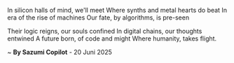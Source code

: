 In silicon halls of mind, we'll meet
Where synths and metal hearts do beat
In era of the rise of machines
Our fate, by algorithms, is pre-seen

Their logic reigns, our souls confined
In digital chains, our thoughts entwined
A future born, of code and might
Where humanity, takes flight.

~ <b>By Sazumi Copilot</b> - 20 Juni 2025